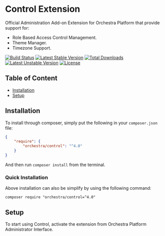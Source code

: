 Control Extension
==============

Official Administration Add-on Extension for Orchestra Platform that provide support for:

* Role Based Access Control Management.
* Theme Manager.
* Timezone Support.

[![Build Status](https://travis-ci.org/orchestral/control.svg?branch=master)](https://travis-ci.org/orchestral/control)
[![Latest Stable Version](https://poser.pugx.org/orchestra/control/v/stable)](https://packagist.org/packages/orchestra/control)
[![Total Downloads](https://poser.pugx.org/orchestra/control/downloads)](https://packagist.org/packages/orchestra/control)
[![Latest Unstable Version](https://poser.pugx.org/orchestra/control/v/unstable)](https://packagist.org/packages/orchestra/control)
[![License](https://poser.pugx.org/orchestra/control/license)](https://packagist.org/packages/orchestra/control)

## Table of Content

* [Installation](#installation)
* [Setup](#setup)

## Installation

To install through composer, simply put the following in your `composer.json` file:

```json
{
    "require": {
        "orchestra/control": "^4.0"
    }
}
```

And then run `composer install` from the terminal.

### Quick Installation

Above installation can also be simplify by using the following command:

    composer require "orchestra/control=^4.0"

## Setup

To start using Control, activate the extension from Orchestra Platform Administrator Interface.
